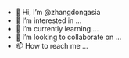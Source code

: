 - 👋 Hi, I’m @zhangdongasia
- 👀 I’m interested in ...
- 🌱 I’m currently learning ...
- 💞️ I’m looking to collaborate on ...
- 📫 How to reach me ...

<!---
zhangdongasia/zhangdongasia is a ✨ special ✨ repository because its `README.md` (this file) appears on your GitHub profile.
You can click the Preview link to take a look at your changes.
--->
